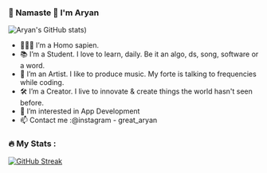 ### 👋 Namaste 🙏 I'm Aryan

![Aryan's GitHub stats](https://github-readme-stats.vercel.app/api?username=great-aryan&theme=dark&show_icons=true&hide=contribs,issues))

- 🙎🏽‍♂️ I’m a Homo sapien.
- 📚 I’m a Student. I love to learn, daily. Be it an algo, ds, song, software or a word.
- 🎨 I’m an Artist. I like to produce music. My forte is talking to frequencies while coding.
- 🛠  I’m a Creator. I live to innovate & create things the world hasn't seen before.
- 👀 I’m interested in App Development
- 📫 Contact me :@instagram - great_aryan

### :fire: My Stats :
[![GitHub Streak](http://github-readme-streak-stats.herokuapp.com?user=great-aryan&theme=dark&background=000000)](https://git.io/streak-stats)

<!---
great-aryan/great-aryan is a ✨ special ✨ repository because its `README.md` (this file) appears on your GitHub profile.
You can click the Preview link to take a look at your changes.
--->
